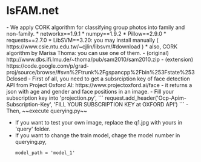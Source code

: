 # IsFAM.net
<Discriminative Subgraphs for Discovering Family Photos>
- We apply CORK algorithm for classifying group photos into family and non-family.

<Requirements on Python Libraries>
* networkx==1.9.1
* numpy==1.9.2
* Pillow==2.9.0
* requests==2.7.0
* LibSVM==3.20: you may install manually ( https://www.csie.ntu.edu.tw/~cjlin/libsvm/#download )
* also, CORK algorithm by Marisa Thoma: you can use one of them. 
  - (original) http://www.dbs.ifi.lmu.de/~thoma/pub/sam2010/sam2010.zip
  - (extension) https://code.google.com/p/grad-proj/source/browse/#svn%2Ftrunk%2Fgspancpp%2Fbin%253Fstate%253Dclosed


<Example of querying>
- First of all, you need to get a subsrciption key of face detection API from Project Oxford AI: https://www.projectoxford.ai/face
  - it returns a json with age and gender and face positions in an image.  
  - Fill your subscription key into 'projection.py',
    ```
    request.add_header('Ocp-Apim-Subscription-Key', 'FILL YOUR SUBSCRIPTION KEY at OXFORD API')
    ```
- Then, ~~execute querying.py~~




* If you want to test your own image, replace the q1.jpg with yours in 'query' folder.
* If you want to change the train model, chage the model number in querying.py,
  ```
  model_path = 'model_1'
  ```
